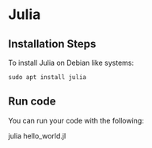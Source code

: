 # Julia

## Installation Steps

To install Julia on Debian like systems:

`sudo apt install julia`

## Run code

You can run your code with the following: 

julia hello_world.jl
